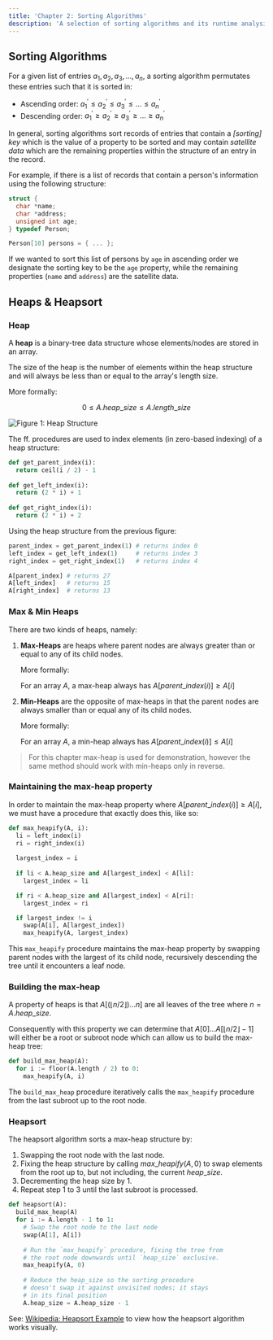 ```yaml
---
title: 'Chapter 2: Sorting Algorithms'
description: 'A selection of sorting algorithms and its runtime analysis'
---
```


## Sorting Algorithms

For a given list of entries $a_{1}, a_{2}, a_{3}, ..., a_{n}$, a sorting algorithm 
permutates these entries such that it is sorted in:

- Ascending order: $a^{'}_1 \leq a^{'}_2 \leq a^{'}_3 \leq ... \leq a^{'}_n$
- Descending order: $a^{'}_1 \geq a^{'}_2 \geq a^{'}_3 \geq ... \geq a^{'}_n$

In general, sorting algorithms sort records of entries that contain a *[sorting] key* 
which is the value of a property to be sorted and may contain *satellite data* 
which are the remaining properties within the structure of an entry in the 
record.

For example, if there is a list of records that contain a person's information 
using the following structure:

```c
struct {
  char *name;
  char *address;
  unsigned int age;
} typedef Person;

Person[10] persons = { ... };
```

If we wanted to sort this list of persons by `age` in ascending order we designate
the sorting key to be the `age` property, while the remaining properties (`name` and 
`address`) are the satellite data.

## Heaps & Heapsort

### Heap

A **heap** is a binary-tree data structure whose elements/nodes are stored in an array.

The size of the heap is the number of elements within the heap structure and will 
always be less than or equal to the array's length size.

More formally:

$$
0 \leq A.heap\_size \leq A.length\_size
$$

![Figure 1: Heap Structure](/images/figures/dsa/heaps.png)

The ff. procedures are used to index elements (in zero-based indexing) of a 
heap structure:

```py
def get_parent_index(i):
  return ceil(i / 2) - 1
  
def get_left_index(i):
  return (2 * i) + 1
  
def get_right_index(i):
  return (2 * i) + 2
```

Using the heap structure from the previous figure:

```py
parent_index = get_parent_index(1) # returns index 0
left_index = get_left_index(1)     # returns index 3
right_index = get_right_index(1)   # returns index 4

A[parent_index] # returns 27
A[left_index]   # returns 15
A[right_index]  # returns 13
```

### Max & Min Heaps

There are two kinds of heaps, namely:

1. **Max-Heaps** are heaps where parent nodes are always greater than or equal to 
   any of its child nodes.
   
   More formally:
   
   For an array $A$, a max-heap always has $A[parent\_index(i)] \geq A[i]$

2. **Min-Heaps** are the opposite of max-heaps in that the parent nodes are always 
   smaller than or equal any of its child nodes.
   
   More formally:
   
   For an array $A$, a min-heap always has $A[parent\_index(i)] \leq A[i]$

> For this chapter max-heap is used for demonstration, however  the same 
> method should work with min-heaps only in reverse.

### Maintaining the max-heap property

In order to maintain the max-heap property where $A[parent\_index(i)] \geq A[i]$, 
we must have a procedure that exactly does this, like so:

```py
def max_heapify(A, i):
  li = left_index(i)
  ri = right_index(i)
  
  largest_index = i
  
  if li < A.heap_size and A[largest_index] < A[li]:
    largest_index = li

  if ri < A.heap_size and A[largest_index] < A[ri]:
    largest_index = ri

  if largest_index != i
    swap(A[i], A[largest_index])
    max_heapify(A, largest_index)
```

This `max_heapify` procedure maintains the max-heap property by swapping parent 
nodes with the largest of its child node, recursively descending the tree until 
it encounters a leaf node.

### Building the max-heap

A property of heaps is that $A[(\lfloor{n/2}\rfloor) ... n]$ are all leaves of 
the tree where $n = A.heap\_size$.

Consequently with this property we can determine that $A[0] ... A[\lfloor{n/2}\rfloor - 1]$ 
will either be a root or subroot node which can allow us to build the max-heap 
tree:

```py
def build_max_heap(A):
  for i := floor(A.length / 2) to 0:
    max_heapify(A, i)
```

The `build_max_heap` procedure iteratively calls the `max_heapify` procedure from 
the last subroot up to the root node.

### Heapsort

The heapsort algorithm sorts a max-heap structure by:

1. Swapping the root node with the last node.
2. Fixing the heap structure by calling $max\_heapify(A, 0)$ to swap elements 
   from the root up to, but not including, the current $heap\_size$.
3. Decrementing the heap size by $1$.
4. Repeat step $1$ to $3$ until the last subroot is processed.

```py
def heapsort(A):
  build_max_heap(A)
  for i := A.length - 1 to 1:
    # Swap the root node to the last node
    swap(A[1], A[i])
    
    # Run the `max_heapify` procedure, fixing the tree from
    # the root node downwards until `heap_size` exclusive.
    max_heapify(A, 0)
    
    # Reduce the heap_size so the sorting procedure
    # doesn't swap it against unvisited nodes; it stays
    # in its final position
    A.heap_size = A.heap_size - 1
```

See: [Wikipedia: Heapsort Example](https://en.wikipedia.org/wiki/Heapsort#Example) to view how the heapsort algorithm works visually.
